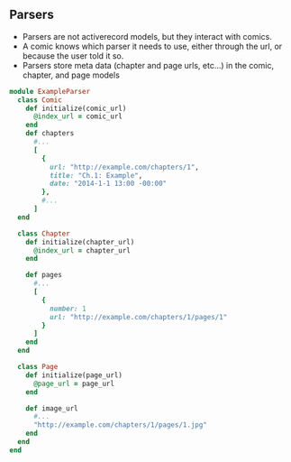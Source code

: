 ## Parsers
* Parsers are not activerecord models, but they interact with comics.
* A comic knows which parser it needs to use, either through the url, or because the user told it so.
* Parsers store meta data (chapter and page urls, etc...) in the comic, chapter, and page models

```ruby
module ExampleParser
  class Comic
    def initialize(comic_url)
      @index_url = comic_url  
    end
    def chapters
      #...
      [
        {
          url: "http://example.com/chapters/1",
          title: "Ch.1: Example",
          date: "2014-1-1 13:00 -00:00"
        },
        #...
      ]
  end

  class Chapter
    def initialize(chapter_url)
      @index_url = chapter_url
    end

    def pages
      #...
      [
        {
          number: 1
          url: "http://example.com/chapters/1/pages/1"
        }
      ]
    end
  end

  class Page
    def initialize(page_url)
      @page_url = page_url
    end

    def image_url
      #...
      "http://example.com/chapters/1/pages/1.jpg"
    end
  end
end
```
